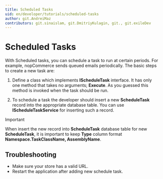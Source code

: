 ```yaml
---
title: Scheduled Tasks
uid: en/developer/tutorials/scheduled-tasks
author: git.AndreiMaz
contributors: git.sinaislam, git.DmitriyKulagin, git., git.exileDev
---
```

# Scheduled Tasks

With Scheduled tasks, you can schedule a task to run at certain periods. For example, nopCommerce sends queued emails periodically. The basic steps to create a new task are:

1. Define a class which implements **IScheduleTask** interface. It has only one method that takes no arguments; **Execute**. As you guessed this method is invoked when the task should be run.

1. To schedule a task the developer should insert a new **ScheduleTask** record into the appropriate database table. You can use **IScheduleTaskService** for inserting such a record.

> [!IMPORTANT]
> When insert the new record into **ScheduleTask** database table for new **ScheduleTask**, it is important to keep **Type** column  format **Namespace.TaskClassName, AssemblyName**.

## Troubleshooting

- Make sure your store has a valid URL.
- Restart the application after adding new schedule task.
